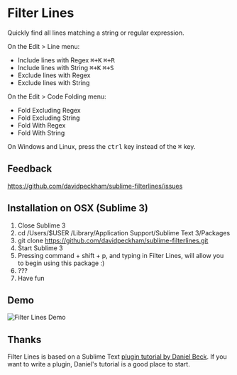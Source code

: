 Filter Lines
============

Quickly find all lines matching a string or regular expression.

On the Edit > Line menu:

* Include lines with Regex  <kbd>⌘+K</kbd> <kbd>⌘+R</kbd>
* Include lines with String  <kbd>⌘+K</kbd> <kbd>⌘+S</kbd>
* Exclude lines with Regex
* Exclude lines with String

On the Edit > Code Folding menu:

* Fold Excluding Regex
* Fold Excluding String
* Fold With Regex
* Fold With String 

On Windows and Linux, press the <kbd>ctrl</kbd> key instead of the <kbd>⌘</kbd> key.

Feedback
--------

https://github.com/davidpeckham/sublime-filterlines/issues

Installation on OSX (Sublime 3)
----
1) Close Sublime 3
2) cd /Users/$USER /Library/Application Support/Sublime Text 3/Packages
3) git clone https://github.com/davidpeckham/sublime-filterlines.git
4) Start Sublime 3
5) Pressing command + shift + p, and typing in Filter Lines, will allow you to begin using this package :)
6) ???
7) Have fun

Demo
----

![Filter Lines Demo](https://github.com/davidpeckham/sublime-filterlines/blob/master/filter_lines_demo.gif)

Thanks
------

Filter Lines is based on a Sublime Text [plugin tutorial by Daniel Beck](http://superuser.com/questions/452189/how-can-i-filter-a-file-for-lines-containing-a-string-in-sublime-text-2). If you want to write a plugin, Daniel's tutorial is a good place to start.
